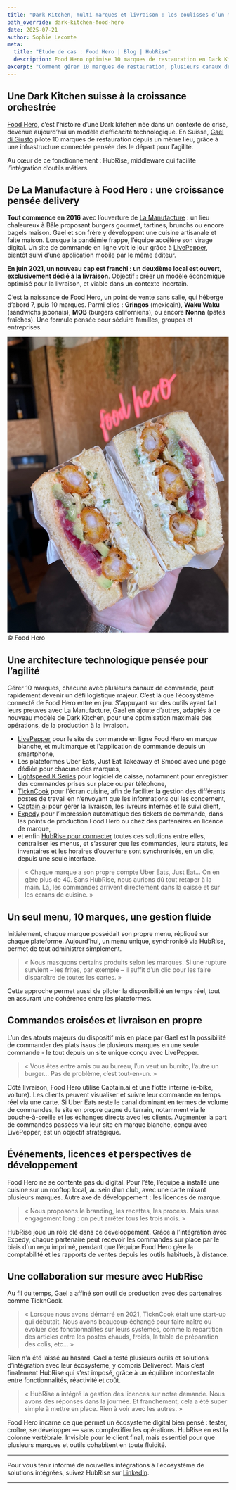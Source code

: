 ```yaml
---
title: "Dark Kitchen, multi-marques et livraison : les coulisses d’un modèle suisse orchestré avec HubRise"
path_override: dark-kitchen-food-hero
date: 2025-07-21
author: Sophie Lecomte
meta:
  title: "Etude de cas : Food Hero | Blog | HubRise"
  description: Food Hero optimise 10 marques de restauration en Dark Kitchen, de la prise de commande à la livraison, avec une gestion fluide et centralisée grâce HubRise.
excerpt: "Comment gérer 10 marques de restauration, plusieurs canaux de vente et des dizaines de comptes sur les plateformes de livraison de repas, le tout depuis un seul point de vente ? À Bâle, Food Hero a relevé le défi. Avec HubRise en colonne vertébrale, l’entreprise suisse illustre à quel point un écosystème connecté peut transformer la complexité en agilité."
---
```


## Une Dark Kitchen suisse à la croissance orchestrée

[Food Hero](https://foodherogroup.ch/english.html), c’est l’histoire d’une Dark kitchen née dans un contexte de crise, devenue aujourd’hui un modèle d’efficacité technologique. En Suisse, [Gael di Giusto](https://www.linkedin.com/in/gael-di-giusto-7a8a4349/?) pilote 10 marques de restauration depuis un même lieu, grâce à une infrastructure connectée pensée dès le départ pour l’agilité.

Au cœur de ce fonctionnement : HubRise, middleware qui facilite l’intégration d’outils métiers.

## De La Manufacture à Food Hero : une croissance pensée delivery

**Tout commence en 2016** avec l’ouverture de [La Manufacture](https://www.lamanufacture-restaurant.com/gundeli-fr.html) : un lieu chaleureux à Bâle proposant burgers gourmet, tartines, brunchs ou encore bagels maison. Gael et son frère y développent une cuisine artisanale et faite maison.
Lorsque la pandémie frappe, l’équipe accélère son virage digital. Un site de commande en ligne voit le jour grâce à [LivePepper](https://www.livepepper.fr), bientôt suivi d’une application mobile par le même éditeur.

**En juin 2021, un nouveau cap est franchi : un deuxième local est ouvert, exclusivement dédié à la livraison**. Objectif : créer un modèle économique optimisé pour la livraison, et viable dans un contexte incertain.

C’est la naissance de Food Hero, un point de vente sans salle, qui héberge d’abord 7, puis 10 marques. Parmi elles : **Gringos** (mexicain), **Waku Waku** (sandwichs japonais), **MOB** (burgers californiens), ou encore **Nonna** (pâtes fraîches). Une formule pensée pour séduire familles, groupes et entreprises.


![FOOD HERO, de la cuisine artisanale et faite maison](../images/001_food-hero-cuisine-artisanale-faite-maison.jpeg)
© Food Hero

## Une architecture technologique pensée pour l’agilité

Gérer 10 marques, chacune avec plusieurs canaux de commande, peut rapidement devenir un défi logistique majeur. C’est là que l’écosystème connecté de Food Hero entre en jeu.
S’appuyant sur des outils ayant fait leurs preuves avec La Manufacture, Gael en ajoute d’autres, adaptés à ce nouveau modèle de Dark Kitchen, pour une optimisation maximale des opérations, de la production à la livraison.

- [LivePepper](https://www.livepepper.fr) pour le site de commande en ligne Food Hero en marque blanche, et multimarque et l'application de commande depuis un smartphone,
- Les plateformes Uber Eats, Just Eat Takeaway et Smood avec une page dédiée pour chacune des marques,
- [Lightspeed K Series](https://www.lightspeedhq.fr) pour logiciel de caisse, notamment pour enregistrer des commandes prises sur place ou par téléphone,
- [TicknCook](https://tickncook.com/fr) pour l’écran cuisine, afin de faciliter la gestion des différents postes de travail en n’envoyant que les informations qui les concernent,
- [Captain.ai](https://www.captain.ai) pour gérer la livraison, les livreurs internes et le suivi client,
- [Expedy](https://www.expedy.io/fr) pour l’impression automatique des tickets de commande, dans les points de production Food Hero ou chez des partenaires en licence de marque,
- et enfin [HubRise pour connecter](https://www.hubrise.com/fr/apps) toutes ces solutions entre elles, centraliser les menus, et s’assurer que les commandes, leurs statuts, les inventaires et les horaires d’ouverture sont synchronisés, en un clic, depuis une seule interface.

> « Chaque marque a son propre compte Uber Eats, Just Eat... On en gère plus de 40. Sans HubRise, nous aurions dû tout retaper à la main. Là, les commandes arrivent directement dans la caisse et sur les écrans de cuisine. »

## Un seul menu, 10 marques, une gestion fluide

Initialement, chaque marque possédait son propre menu, répliqué sur chaque plateforme. Aujourd’hui, un menu unique, synchronisé via HubRise, permet de tout administrer simplement.


> « Nous masquons certains produits selon les marques. Si une rupture survient – les frites, par exemple – il suffit d’un clic pour les faire disparaître de toutes les cartes. »

Cette approche permet aussi de piloter la disponibilité en temps réel, tout en assurant une cohérence entre les plateformes.


## Commandes croisées et livraison en propre

L’un des atouts majeurs du dispositif mis en place par Gael est la possibilité de commander des plats issus de plusieurs marques en une seule commande - le tout depuis un site unique conçu avec LivePepper.
> « Vous êtes entre amis ou au bureau, l’un veut un burrito, l’autre un burger... Pas de problème, c’est tout-en-un. »

Côté livraison, Food Hero utilise Captain.ai et une flotte interne (e-bike, voiture). Les clients peuvent visualiser et suivre leur commande en temps réel via une carte.
Si Uber Eats reste le canal dominant en termes de volume de commandes, le site en propre gagne du terrain, notamment via le bouche-à-oreille et les échanges directs avec les clients. Augmenter la part de commandes passées via leur site en marque blanche, conçu avec LivePepper, est un objectif stratégique.


## Événements, licences et perspectives de développement

Food Hero ne se contente pas du digital. Pour l’été, l’équipe a installé une cuisine sur un rooftop local, au sein d’un club, avec une carte mixant plusieurs marques.
Autre axe de développement : les licences de marque.

> « Nous proposons le branding, les recettes, les process. Mais sans engagement long : on peut arrêter tous les trois mois. »

HubRise joue un rôle clé dans ce développement. Grâce à l’intégration avec Expedy, chaque partenaire peut recevoir les commandes sur place par le biais d'un reçu imprimé, pendant que l’équipe Food Hero gère la comptabilité et les rapports de ventes depuis les outils habituels, à distance.

## Une collaboration sur mesure avec HubRise

Au fil du temps, Gael a affiné son outil de production avec des partenaires comme TicknCook. 

> « Lorsque nous avons démarré en 2021, TicknCook était une start-up qui débutait. Nous avons beaucoup échangé pour faire naître ou évoluer des fonctionnalités sur leurs systèmes, comme la répartition des articles entre les postes chauds, froids, la table de préparation des colis, etc…  »

Rien n'a été laissé au hasard. Gael a testé plusieurs outils et solutions d’intégration avec leur écosystème, y compris Deliverect. Mais c’est finalement HubRise qui s’est imposé, grâce à un équilibre incontestable entre fonctionnalités, réactivité et coût.

> « HubRise a intégré la gestion des licences sur notre demande. Nous avons des réponses dans la journée. Et franchement, cela a été super simple à mettre en place. Rien à voir avec les autres. »


Food Hero incarne ce que permet un écosystème digital bien pensé : tester, croître, se développer — sans complexifier les opérations. HubRise en est la colonne vertébrale. Invisible pour le client final, mais essentiel pour que plusieurs marques et outils cohabitent en toute fluidité.


___

Pour vous tenir informé de nouvelles intégrations à l'écosystème de solutions intégrées, suivez HubRise sur [LinkedIn](https://www.linkedin.com/company/hubrise).

___